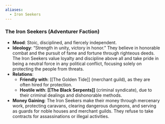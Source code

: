 ```yaml
---
aliases:
  - Iron Seekers
---
```

### **The Iron Seekers (Adventurer Faction)**

- **Mood**: Stoic, disciplined, and fiercely independent.
- **Ideology**: “Strength in unity, victory in honor.” They believe in honorable combat and the pursuit of fame and fortune through righteous deeds. The Iron Seekers value loyalty and discipline above all and take pride in being a neutral force in any political conflict, focusing solely on protecting the people from threats.
- **Relations**:
    - **Friendly with**: [[The Golden Tide]] (merchant guild), as they are often hired for protection.
    - **Hostile with**: **[[The Black Serpents]]** (criminal syndicate), due to their criminal dealings and dishonorable methods.
- **Money Gaining**: The Iron Seekers make their money through mercenary work, protecting caravans, clearing dangerous dungeons, and serving as guards for noble houses and merchant guilds. They refuse to take contracts for assassinations or illegal activities.